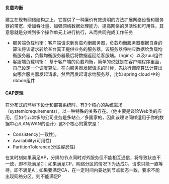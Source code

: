 #### 负载均衡

建立在现有网络结构之上，它提供了一种廉价有效透明的方法扩展网络设备和服务器的带宽、增加吞吐量、加强网络数据处理能力、提高网络的灵活性和可用性。其意思就是分摊到多个操作单元上进行执行，从而共同完成工作任务

- 服务端负载均衡：客户端请求到负载均衡服务器，负载均衡服务器根据自身的算法将该请求转给某台真正提供业务的服务器，该服务器将响应数据给负载均衡服务器，负载均衡服务器最后将数据返回给客服端。（nginx）以及zuul组件
- 客服端负载均衡： 基于客户端的负载均衡，简单的说就是在客户端程序里面，自己设定一个调度算法，在向服务器发起请求的时候，先执行调度算法计算出向哪台服务器发起请求，然后再发起请求给服务器，比如 spring cloud 中的ribbon组件

#### CAP定理

在分布式的环境下设计和部署系统时，有3个核心的系统需求（systemicrequirements），以一种特殊的关系存在。（他主要是谈论Web类的应用，但如今非常多的公司业务是多站点／多国家的，因此该理论同样适用于你的数据中心/LAN/WAN的设计）这3个核心的需求是：
- Consistency(一致性)，
- Availability(可用性)
- PartitionTolerance(分区容忍性)

在某时刻如果满足AP，分隔的节点同时对外服务但不能相互通信，将导致状态不一致，即不能满足C；如果满足CP，网络分区的情况下为达成C，请求只能一直等待，即不满足A；如果要满足CA，在一定时间内要达到节点状态一致，要求不能出现网络分区，则不能满足P

